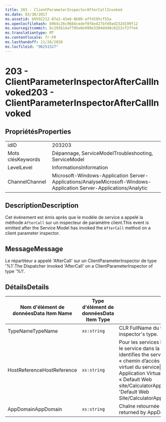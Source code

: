 ```yaml
---
title: 203 - ClientParameterInspectorAfterCallInvoked
ms.date: 03/30/2017
ms.assetid: b9592212-07e2-43e0-8b00-affd195cf55a
ms.openlocfilehash: b964c26c9684cedef0fbe427bfd9ad232d199f12
ms.sourcegitcommit: bc293b14af795e0e999e3304dd40c0222cf2ffe4
ms.translationtype: MT
ms.contentlocale: fr-FR
ms.lasthandoff: 11/26/2020
ms.locfileid: "96251527"
---
```

# <a name="203---clientparameterinspectoraftercallinvoked"></a><span data-ttu-id="f12c1-102">203 - ClientParameterInspectorAfterCallInvoked</span><span class="sxs-lookup"><span data-stu-id="f12c1-102">203 - ClientParameterInspectorAfterCallInvoked</span></span>

## <a name="properties"></a><span data-ttu-id="f12c1-103">Propriétés</span><span class="sxs-lookup"><span data-stu-id="f12c1-103">Properties</span></span>  
  
|||  
|-|-|  
|<span data-ttu-id="f12c1-104">id</span><span class="sxs-lookup"><span data-stu-id="f12c1-104">ID</span></span>|<span data-ttu-id="f12c1-105">203</span><span class="sxs-lookup"><span data-stu-id="f12c1-105">203</span></span>|  
|<span data-ttu-id="f12c1-106">Mots clés</span><span class="sxs-lookup"><span data-stu-id="f12c1-106">Keywords</span></span>|<span data-ttu-id="f12c1-107">Dépannage, ServiceModel</span><span class="sxs-lookup"><span data-stu-id="f12c1-107">Troubleshooting, ServiceModel</span></span>|  
|<span data-ttu-id="f12c1-108">Level</span><span class="sxs-lookup"><span data-stu-id="f12c1-108">Level</span></span>|<span data-ttu-id="f12c1-109">Informations</span><span class="sxs-lookup"><span data-stu-id="f12c1-109">Information</span></span>|  
|<span data-ttu-id="f12c1-110">Channel</span><span class="sxs-lookup"><span data-stu-id="f12c1-110">Channel</span></span>|<span data-ttu-id="f12c1-111">Microsoft-Windows-Application Server-Applications/Analyse</span><span class="sxs-lookup"><span data-stu-id="f12c1-111">Microsoft-Windows-Application Server-Applications/Analytic</span></span>|  
  
## <a name="description"></a><span data-ttu-id="f12c1-112">Description</span><span class="sxs-lookup"><span data-stu-id="f12c1-112">Description</span></span>  

 <span data-ttu-id="f12c1-113">Cet événement est émis après que le modèle de service a appelé la méthode `AfterCall` sur un inspecteur de paramètre client.</span><span class="sxs-lookup"><span data-stu-id="f12c1-113">This event is emitted after the Service Model has invoked the `AfterCall` method on a client parameter inspector.</span></span>  
  
## <a name="message"></a><span data-ttu-id="f12c1-114">Message</span><span class="sxs-lookup"><span data-stu-id="f12c1-114">Message</span></span>  

 <span data-ttu-id="f12c1-115">Le répartiteur a appelé 'AfterCall' sur un ClientParameterInspector de type '%1'.</span><span class="sxs-lookup"><span data-stu-id="f12c1-115">The Dispatcher invoked 'AfterCall' on a ClientParameterInspector of type '%1'.</span></span>  
  
## <a name="details"></a><span data-ttu-id="f12c1-116">Détails</span><span class="sxs-lookup"><span data-stu-id="f12c1-116">Details</span></span>  
  
|<span data-ttu-id="f12c1-117">Nom d'élément de données</span><span class="sxs-lookup"><span data-stu-id="f12c1-117">Data Item Name</span></span>|<span data-ttu-id="f12c1-118">Type d'élément de données</span><span class="sxs-lookup"><span data-stu-id="f12c1-118">Data Item Type</span></span>|<span data-ttu-id="f12c1-119">Description</span><span class="sxs-lookup"><span data-stu-id="f12c1-119">Description</span></span>|  
|--------------------|--------------------|-----------------|  
|<span data-ttu-id="f12c1-120">TypeName</span><span class="sxs-lookup"><span data-stu-id="f12c1-120">TypeName</span></span>|`xs:string`|<span data-ttu-id="f12c1-121">CLR FullName du type d'inspecteur appelé.</span><span class="sxs-lookup"><span data-stu-id="f12c1-121">The CLR FullName of the invoked inspector's type.</span></span>|  
|<span data-ttu-id="f12c1-122">HostReference</span><span class="sxs-lookup"><span data-stu-id="f12c1-122">HostReference</span></span>|`xs:string`|<span data-ttu-id="f12c1-123">Pour les services hébergés par le Web, ce champ identifie de manière unique le service dans la hiérarchie Web.</span><span class="sxs-lookup"><span data-stu-id="f12c1-123">For Web-hosted services, this field uniquely identifies the service in the Web hierarchy.</span></span> <span data-ttu-id="f12c1-124">Son format est défini en tant que « chemin d’accès virtuel de l’application nom du site Web&#124;chemin d’accès virtuel du service&#124;ServiceName ».</span><span class="sxs-lookup"><span data-stu-id="f12c1-124">Its format is defined as 'Web Site Name Application Virtual Path&#124;Service Virtual Path&#124;ServiceName'.</span></span> <span data-ttu-id="f12c1-125">Exemple : « Default Web site/CalculatorApplication&#124;/CalculatorService.svc&#124;CalculatorService ».</span><span class="sxs-lookup"><span data-stu-id="f12c1-125">Example: 'Default Web Site/CalculatorApplication&#124;/CalculatorService.svc&#124;CalculatorService'.</span></span>|  
|<span data-ttu-id="f12c1-126">AppDomain</span><span class="sxs-lookup"><span data-stu-id="f12c1-126">AppDomain</span></span>|`xs:string`|<span data-ttu-id="f12c1-127">Chaîne retournée par AppDomain.CurrentDomain.FriendlyName.</span><span class="sxs-lookup"><span data-stu-id="f12c1-127">The string returned by AppDomain.CurrentDomain.FriendlyName.</span></span>|
